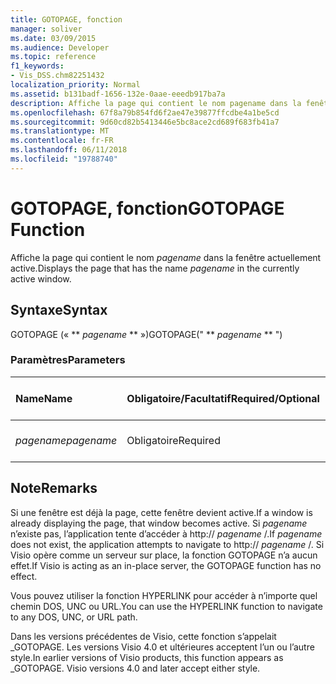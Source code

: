 ```yaml
---
title: GOTOPAGE, fonction
manager: soliver
ms.date: 03/09/2015
ms.audience: Developer
ms.topic: reference
f1_keywords:
- Vis_DSS.chm82251432
localization_priority: Normal
ms.assetid: b131badf-1656-132e-0aae-eeedb917ba7a
description: Affiche la page qui contient le nom pagename dans la fenêtre actuellement active.
ms.openlocfilehash: 67f8a79b854fd6f2ae47e39877ffcdbe4a1be5cd
ms.sourcegitcommit: 9d60cd82b5413446e5bc8ace2cd689f683fb41a7
ms.translationtype: MT
ms.contentlocale: fr-FR
ms.lasthandoff: 06/11/2018
ms.locfileid: "19788740"
---
```

# <a name="gotopage-function"></a><span data-ttu-id="7b84f-103">GOTOPAGE, fonction</span><span class="sxs-lookup"><span data-stu-id="7b84f-103">GOTOPAGE Function</span></span>

<span data-ttu-id="7b84f-104">Affiche la page qui contient le nom *pagename* dans la fenêtre actuellement active.</span><span class="sxs-lookup"><span data-stu-id="7b84f-104">Displays the page that has the name  *pagename*  in the currently active window.</span></span> 
  
## <a name="syntax"></a><span data-ttu-id="7b84f-105">Syntaxe</span><span class="sxs-lookup"><span data-stu-id="7b84f-105">Syntax</span></span>

<span data-ttu-id="7b84f-106">GOTOPAGE (« ** *pagename* ** »)</span><span class="sxs-lookup"><span data-stu-id="7b84f-106">GOTOPAGE(" ** *pagename* ** ")</span></span> 
  
### <a name="parameters"></a><span data-ttu-id="7b84f-107">Paramètres</span><span class="sxs-lookup"><span data-stu-id="7b84f-107">Parameters</span></span>

|<span data-ttu-id="7b84f-108">**Name**</span><span class="sxs-lookup"><span data-stu-id="7b84f-108">**Name**</span></span>|<span data-ttu-id="7b84f-109">**Obligatoire/Facultatif**</span><span class="sxs-lookup"><span data-stu-id="7b84f-109">**Required/Optional**</span></span>|<span data-ttu-id="7b84f-110">**Type de données**</span><span class="sxs-lookup"><span data-stu-id="7b84f-110">**Data Type**</span></span>|<span data-ttu-id="7b84f-111">**Description**</span><span class="sxs-lookup"><span data-stu-id="7b84f-111">**Description**</span></span>|
|:-----|:-----|:-----|:-----|
| <span data-ttu-id="7b84f-112">_pagename_</span><span class="sxs-lookup"><span data-stu-id="7b84f-112">_pagename_</span></span> <br/> |<span data-ttu-id="7b84f-113">Obligatoire</span><span class="sxs-lookup"><span data-stu-id="7b84f-113">Required</span></span>  <br/> |<span data-ttu-id="7b84f-114">**Chaîne**</span><span class="sxs-lookup"><span data-stu-id="7b84f-114">**String**</span></span> <br/> |<span data-ttu-id="7b84f-115">Nom de la page à atteindre</span><span class="sxs-lookup"><span data-stu-id="7b84f-115">The name of the page to go to.</span></span>  <br/> |
   
## <a name="remarks"></a><span data-ttu-id="7b84f-116">Note</span><span class="sxs-lookup"><span data-stu-id="7b84f-116">Remarks</span></span>

<span data-ttu-id="7b84f-117">Si une fenêtre est déjà la page, cette fenêtre devient active.</span><span class="sxs-lookup"><span data-stu-id="7b84f-117">If a window is already displaying the page, that window becomes active.</span></span> <span data-ttu-id="7b84f-118">Si *pagename* n’existe pas, l’application tente d’accéder à http:// *pagename* /.</span><span class="sxs-lookup"><span data-stu-id="7b84f-118">If  *pagename*  does not exist, the application attempts to navigate to http://  *pagename*  /.</span></span> <span data-ttu-id="7b84f-119">Si Visio opère comme un serveur sur place, la fonction GOTOPAGE n’a aucun effet.</span><span class="sxs-lookup"><span data-stu-id="7b84f-119">If Visio is acting as an in-place server, the GOTOPAGE function has no effect.</span></span> 
  
<span data-ttu-id="7b84f-120">Vous pouvez utiliser la fonction HYPERLINK pour accéder à n’importe quel chemin DOS, UNC ou URL.</span><span class="sxs-lookup"><span data-stu-id="7b84f-120">You can use the HYPERLINK function to navigate to any DOS, UNC, or URL path.</span></span> 
  
<span data-ttu-id="7b84f-p102">Dans les versions précédentes de Visio, cette fonction s’appelait _GOTOPAGE. Les versions Visio 4.0 et ultérieures acceptent l’un ou l’autre style.</span><span class="sxs-lookup"><span data-stu-id="7b84f-p102">In earlier versions of Visio products, this function appears as _GOTOPAGE. Visio versions 4.0 and later accept either style.</span></span> 
  

